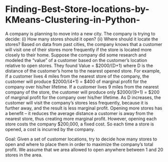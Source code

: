 # Finding-Best-Store-locations-by-KMeans-Clustering-in-Python-
A company is planning to move into a new city.  The company is trying to decide:
(i)	How many stores should it open?
(ii)	Where should it locate the stores?
Based on data from past cities, the company knows that a customer will visit one of their stores more frequently if the store is located more closely to their home.
Suppose the company did some research and modeled the “value” of a customer based on the customer’s location relative to open stores.   They found Value = $2000/(D+1) where D is the distance of the customer’s home to the nearest opened store.  For example, if a customer lives 4 miles from the nearest store of the company, the customer will produce $2000/(4+1) = $400 of marginal profit for the company over his/her lifetime.  If a customer lives 9 miles from the nearest company of the store, the customer will produce only $2000/(9+1) = $200 of marginal profit for the company over his/her lifetime.  As D increases, the customer will visit the company’s stores less frequently, because it is further away, and the result is less marginal profit.
Opening more stores has a benefit – it reduces the average distance a customer is away from the nearest store, thus creating more marginal profit.  However, opening each store costs the company $200,000, a fixed cost.  So each time a store is opened, a cost is incurred by the company.


Goal:
Given a set of customer locations, try to decide how many stores to open and where to place them in order to maximize the company’s total profit.  We assume that we area allowed to open anywhere between 1 and 20 stores in the area.

